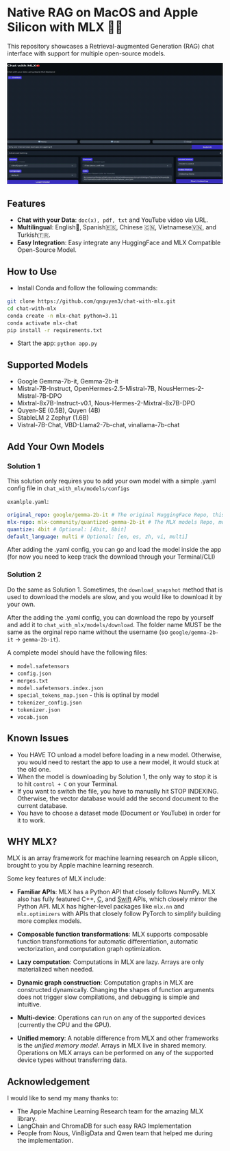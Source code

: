 # Native RAG on MacOS and Apple Silicon with MLX 🧑‍💻

This repository showcases a Retrieval-augmented Generation (RAG) chat interface with support for multiple open-source models.

![chat_with_mlx](assets/chat-w-mlx.gif)

## Features

- **Chat with your Data**: `doc(x), pdf, txt` and YouTube video via URL.
- **Multilingual**: English🏴󠁧󠁢󠁥󠁮󠁧󠁿, Spanish🇪🇸, Chinese 🇨🇳, Vietnamese🇻🇳, and Turkish🇹🇷.
- **Easy Integration**: Easy integrate any HuggingFace and MLX Compatible Open-Source Model.

## How to Use

- Install Conda and follow the following commands:

```bash
git clone https://github.com/qnguyen3/chat-with-mlx.git
cd chat-with-mlx
conda create -n mlx-chat python=3.11
conda activate mlx-chat
pip install -r requirements.txt
```

- Start the app: `python app.py`

## Supported Models

- Google Gemma-7b-it, Gemma-2b-it
- Mistral-7B-Instruct, OpenHermes-2.5-Mistral-7B, NousHermes-2-Mistral-7B-DPO
- Mixtral-8x7B-Instruct-v0.1, Nous-Hermes-2-Mixtral-8x7B-DPO
- Quyen-SE (0.5B), Quyen (4B)
- StableLM 2 Zephyr (1.6B)
- Vistral-7B-Chat, VBD-Llama2-7b-chat, vinallama-7b-chat

## Add Your Own Models

### Solution 1

This solution only requires you to add your own model with a simple .yaml config file in `chat_with_mlx/models/configs`

`examlple.yaml`:

```yaml
original_repo: google/gemma-2b-it # The original HuggingFace Repo, this helps with displaying
mlx-repo: mlx-community/quantized-gemma-2b-it # The MLX models Repo, most are available through `mlx-community`
quantize: 4bit # Optional: [4bit, 8bit]
default_language: multi # Optional: [en, es, zh, vi, multi]
```

After adding the .yaml config, you can go and load the model inside the app (for now you need to keep track the download through your Terminal/CLI)

### Solution 2

Do the same as Solution 1. Sometimes, the `download_snapshot` method that is used to download the models are slow, and you would like to download it by your own.

After the adding the .yaml config, you can download the repo by yourself and add it to `chat_with_mlx/models/download`. The folder name MUST be the same as the orginal repo name without the username (so `google/gemma-2b-it` -> `gemma-2b-it`).

A complete model should have the following files:

- `model.safetensors`
- `config.json`
- `merges.txt`
- `model.safetensors.index.json`
- `special_tokens_map.json` - this is optinal by model
- `tokenizer_config.json`
- `tokenizer.json`
- `vocab.json`

## Known Issues

- You HAVE TO unload a model before loading in a new model. Otherwise, you would need to restart the app to use a new model, it would stuck at the old one.
- When the model is downloading by Solution 1, the only way to stop it is to hit `control + C` on your Terminal.
- If you want to switch the file, you have to manually hit STOP INDEXING. Otherwise, the vector database would add the second document to the current database.
- You have to choose a dataset mode (Document or YouTube) in order for it to work.

## WHY MLX?

MLX is an array framework for machine learning research on Apple silicon,
brought to you by Apple machine learning research.

Some key features of MLX include:

- **Familiar APIs**: MLX has a Python API that closely follows NumPy.  MLX
   also has fully featured C++, [C](https://github.com/ml-explore/mlx-c), and
   [Swift](https://github.com/ml-explore/mlx-swift/) APIs, which closely mirror
   the Python API.  MLX has higher-level packages like `mlx.nn` and
   `mlx.optimizers` with APIs that closely follow PyTorch to simplify building
   more complex models.

- **Composable function transformations**: MLX supports composable function
   transformations for automatic differentiation, automatic vectorization,
   and computation graph optimization.

- **Lazy computation**: Computations in MLX are lazy. Arrays are only
   materialized when needed.

- **Dynamic graph construction**: Computation graphs in MLX are constructed
   dynamically. Changing the shapes of function arguments does not trigger
   slow compilations, and debugging is simple and intuitive.

- **Multi-device**: Operations can run on any of the supported devices
   (currently the CPU and the GPU).

- **Unified memory**: A notable difference from MLX and other frameworks
   is the *unified memory model*. Arrays in MLX live in shared memory.
   Operations on MLX arrays can be performed on any of the supported
   device types without transferring data.

## Acknowledgement

I would like to send my many thanks to:

- The Apple Machine Learning Research team for the amazing MLX library.
- LangChain and ChromaDB for such easy RAG Implementation
- People from Nous, VinBigData and Qwen team that helped me during the implementation.
